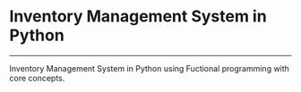 # Inventory Management System in Python
---
Inventory Management System in Python using Fuctional programming with core concepts.
